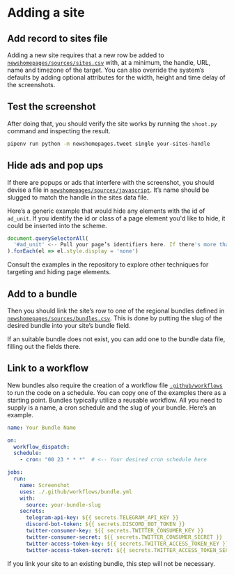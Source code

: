 ```{include} _templates/nav.html
```

# Adding a site

## Add record to sites file

Adding a new site requires that a new row be added to [`newshomepages/sources/sites.csv`](https://github.com/palewire/news-homepages/blob/main/newshomepages/sources/sites.csv) with, at a minimum, the handle, URL, name and timezone of the target. You can also override the system’s defaults by adding optional attributes for the width, height and time delay of the screenshots.

## Test the screenshot

After doing that, you should verify the site works by running the `shoot.py` command and inspecting the result.

```bash
pipenv run python -m newshomepages.tweet single your-sites-handle
```

## Hide ads and pop ups

If there are popups or ads that interfere with the screenshot, you should devise a file in [`newshomepages/sources/javascript`](https://github.com/palewire/news-homepages/tree/main/newshomepages/sources/javascript). It’s name should be slugged to match the handle in the sites data file.

Here’s a generic example that would hide any elements with the id of `ad_unit`. If you identify the id or class of a page element you'd like to hide, it could be inserted into the scheme.

```javascript
document.querySelectorAll(
  '#ad_unit' <-- Pull your page’s identifiers here. If there's more than one thing to target you can comma seperate them.
).forEach(el => el.style.display = 'none')
```

Consult the examples in the repository to explore other techniques for targeting and hiding page elements.

## Add to a bundle

Then you should link the site’s row to one of the regional bundles defined in [`newshomepages/sources/bundles.csv`](https://github.com/palewire/news-homepages/blob/main/newshomepages/sources/bundles.csv). This is done by putting the slug of the desired bundle into your site’s bundle field.

If an suitable bundle does not exist, you can add one to the bundle data file, filling out the fields there.

## Link to a workflow

New bundles also require the creation of a workflow file [`.github/workflows`](https://github.com/palewire/news-homepages/tree/main/.github/workflows) to run the code on a schedule. You can copy one of the examples there as a starting point. Bundles typically utilize a reusable workflow. All you need to supply is a name, a cron schedule and the slug of your bundle. Here’s an example.

```yaml
name: Your Bundle Name

on:
  workflow_dispatch:
  schedule:
    - cron: "00 23 * * *"  # <-- Your desired cron schedule here

jobs:
  run:
    name: Screenshot
    uses: ./.github/workflows/bundle.yml
    with:
      source: your-bundle-slug
    secrets:
      telegram-api-key: ${{ secrets.TELEGRAM_API_KEY }}
      discord-bot-token: ${{ secrets.DISCORD_BOT_TOKEN }}
      twitter-consumer-key: ${{ secrets.TWITTER_CONSUMER_KEY }}
      twitter-consumer-secret: ${{ secrets.TWITTER_CONSUMER_SECRET }}
      twitter-access-token-key: ${{ secrets.TWITTER_ACCESS_TOKEN_KEY }}
      twitter-access-token-secret: ${{ secrets.TWITTER_ACCESS_TOKEN_SECRET }}
```

If you link your site to an existing bundle, this step will not be necessary.
